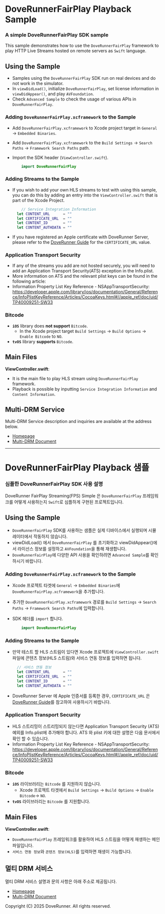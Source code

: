 
# DoveRunnerFairPlay Playback Sample
### A simple DoveRunnerFairPlay SDK sample

This sample demonstrates how to use the `DoveRunnerFairPlay` framework to play HTTP Live Streams hosted on remote servers as `Swift` language.



## Using the Sample

- Samples using the `DoveRunnerFairPlay` SDK run on real devices and do not work in the simulator.
- In `viewDidLoad()`, initialize `DoveRunnerFairPlay`, set license information in `viewDidAppear()`, and play `AVFoundation`.
- Check `Advanced Sample` to check the usage of various APIs in `DoveRunnerFairPlay`.



### Adding `DoveRunnerFairPlay.xcframework` to the Sample

- Add `DoveRunnerFairPlay.xcframework` to Xcode project target in `General` -> `Embedded Binaries`.
- Add `DoveRunnerFairPlay.xcframework` to the `Build Settings` -> `Search Paths` -> `Framework Search Paths` path.
- Import the SDK header (`ViewController.swift`).

    ~~~swift
    	import DoveRunnerFairPlay
    ~~~



### Adding Streams to the Sample

- If you wish to add your own HLS streams to test with using this sample, you can do this by adding an entry into the `ViewController.swift` that is part of the Xcode Project.

    ~~~swift
    	// Service Integration Information
      let CONTENT_URL      = ""
      let CERTIFICATE_URL  = ""
      let CONTENT_ID       = ""
      let CONTENT_AUTHDATA = ""
    ~~~

- If you have registered an Apple certificate with DoveRunner Server, please refer to the [DoveRunner Guide](https://doverunner.com/docs/content-security/multi-drm/clients/fairplay-ios/) for the `CERTIFICATE_URL` value.



### Application Transport Security

- If any of the streams you add are not hosted securely, you will need to add an Application Transport Security(ATS) exception in the Info.plist.
- More information on ATS and the relevant plist keys can be found in the following article:
- Information Property List Key Reference - NSAppTransportSecurity: <https://developer.apple.com/library/ios/documentation/General/Reference/InfoPlistKeyReference/Articles/CocoaKeys.html#//apple_ref/doc/uid/TP40009251-SW33>



### Bitcode

-  **`iOS`** library does **not support** `Bitcode`.
   - In the Xcode project target `Build Settings` -> `Build Options` -> `Enable Bitcode` to `NO`.
-  **`tvOS`** library **supports** `Bitcode`.



## Main Files

__ViewController.swift__: 

- It is the main file to play HLS stream using `DoveRunnerFairPlay` framework.
- Playback is possible by inputting `Service Integration Information` and `Content Information`.



## Multi-DRM Service

Multi-DRM Service description and inquiries are available at the address below.
- [Homepage](https://www.doverunner.com)
- [Multi-DRM Document](https://doverunner.com/docs/content-security/multi-drm/)


---



# DoveRunnerFairPlay Playback 샘플
### 심플한 DoveRunnerFairPlay SDK 사용 설명

DoveRunner FairPlay Streaming(FPS) Simple 은 `DoveRunnerFairPlay` 프레임워크를 어떻게 사용하는지 `Swift`로 심플하게 구현된 프로젝트입니다.



## Using the Sample

- `DoveRunnerFairPlay` SDK를 사용하는 샘플은 실제 디바이스에서 실행되며 시뮬레이터에서 작동하지 않습니다.
- viewDidLoad() 에서 `DoveRunnerFairPlay` 를 초기화하고 viewDidAppear()에서 라이선스 정보를 설정하고 `AVFoundation`을 통해 재생합니다.
- `DoveRunnerFairPlay`에 다양한 API 사용을 확인하려면 `Advanced Sample`를 확인하시기 바랍니다.  



### Adding `DoveRunnerFairPlay.xcframework` to the Sample

- Xcode 프로젝트 타겟에 `General` -> `Embedded Binaries`에 `DoveRunnerFairPlay.xcframework`을 추가합니다.
- 추가한 `DoveRunnerFairPlay.xcframework` 경로를 `Build Settings` -> `Search Paths` -> `Framework Search Paths`에 입력합니다.
- SDK 헤더를 `import` 합니다.

    ~~~swift
    	import DoveRunnerFairPlay
    ~~~



### Adding Streams to the Sample

- 만약 테스트 할 HLS 스트림이 있다면 Xcode 프로젝트에 `ViewController.swift` 파일에 콘텐츠 정보(HLS 스트림)와 서비스 연동 정보를 입력하면 됩니다.

    ~~~swift
      // 서비스 연동 정보
      let CONTENT_URL      = ""
      let CERTIFICATE_URL  = ""
      let CONTENT_ID       = ""
      let CONTENT_AUTHDATA = ""
    ~~~

- DoveRunner Server 에 Apple 인증서를 등록한 경우, `CERTIFICATE_URL` 은 [DoveRunner Guide](https://doverunner.com/docs/content-security/multi-drm/clients/fairplay-ios/)를 참고하여 사용하시기 바랍니다.

### Application Transport Security

- HLS 스트리밍이 스트리밍되지 않는다면 Application Transport Security (ATS) 예외를 Info.plist에 추가해야 합니다. ATS 와 plist 키에 대한 설명은 다음 문서에서 확인 할 수 있습니다.  
- Information Property List Key Reference - NSAppTransportSecurity: <https://developer.apple.com/library/ios/documentation/General/Reference/InfoPlistKeyReference/Articles/CocoaKeys.html#//apple_ref/doc/uid/TP40009251-SW33>



### Bitcode

-  **`iOS`** 라이브러리는  `Bitcode` 를 지원하지 않습니다.
   -	Xcode 프로젝트 타겟에서 `Build Settings` -> `Build Options` -> `Enable Bitcode`-> `NO`.
-  **`tvOS`** 라이브러리는  `Bitcode` 를 지원합니다.



## Main Files

__ViewController.swift__: 

- `DoveRunnerFairPlay` 프레임워크를 활용하여 HLS 스트림을 어떻게 재생하는 메인 파일입니다. 
- `서비스 연동 정보`와 `콘텐츠 정보(HLS)`를 입력하면 재생이 가능합니다.



## 멀티 DRM 서비스

멀티 DRM 서비스 설명과 문의 사항은 아래 주소로 제공됩니다.
- [Homepage](https://www.doverunner.com)
- [Multi-DRM Document](https://doverunner.com/docs/content-security/multi-drm/)



Copyright (C) 2025 DoveRunner. All rights reserved.
